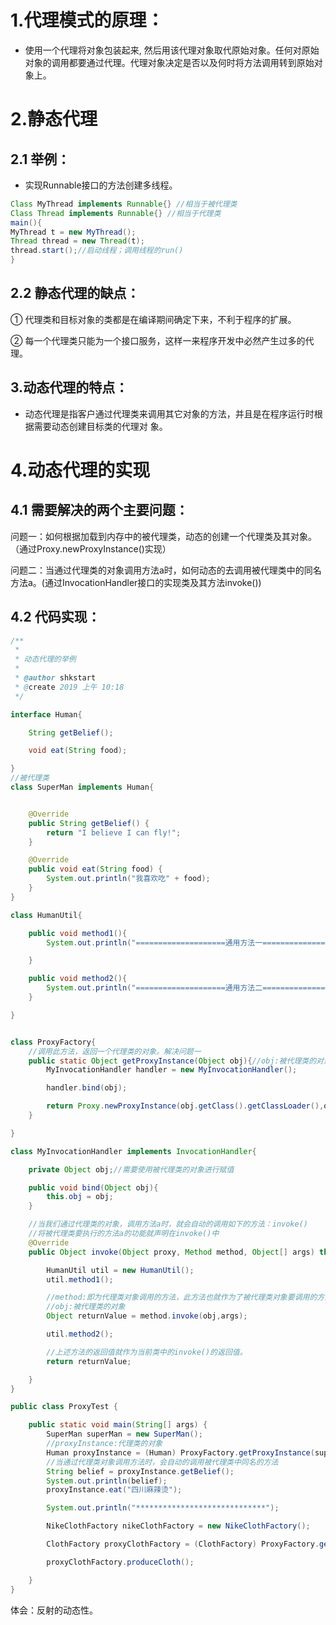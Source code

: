 # 1.代理模式的原理：
* 使用一个代理将对象包装起来, 然后用该代理对象取代原始对象。任何对原始对象的调用都要通过代理。代理对象决定是否以及何时将方法调用转到原始对象上。 

# 2.静态代理
## 2.1 举例：
* 实现Runnable接口的方法创建多线程。
```java
Class MyThread implements Runnable{} //相当于被代理类
Class Thread implements Runnable{} //相当于代理类
main(){
MyThread t = new MyThread();
Thread thread = new Thread(t);
thread.start();//启动线程；调用线程的run()
}
```
## 2.2 静态代理的缺点：

① 代理类和目标对象的类都是在编译期间确定下来，不利于程序的扩展。

② 每一个代理类只能为一个接口服务，这样一来程序开发中必然产生过多的代理。

## 3.动态代理的特点：
* 动态代理是指客户通过代理类来调用其它对象的方法，并且是在程序运行时根据需要动态创建目标类的代理对
象。

# 4.动态代理的实现
## 4.1 需要解决的两个主要问题：

问题一：如何根据加载到内存中的被代理类，动态的创建一个代理类及其对象。 （通过Proxy.newProxyInstance()实现）

问题二：当通过代理类的对象调用方法a时，如何动态的去调用被代理类中的同名方法a。(通过InvocationHandler接口的实现类及其方法invoke())
## 4.2 代码实现：
```java
/**
 *
 * 动态代理的举例
 *
 * @author shkstart
 * @create 2019 上午 10:18
 */

interface Human{

    String getBelief();

    void eat(String food);

}
//被代理类
class SuperMan implements Human{


    @Override
    public String getBelief() {
        return "I believe I can fly!";
    }

    @Override
    public void eat(String food) {
        System.out.println("我喜欢吃" + food);
    }
}

class HumanUtil{

    public void method1(){
        System.out.println("====================通用方法一====================");

    }

    public void method2(){
        System.out.println("====================通用方法二====================");
    }

}


class ProxyFactory{
    //调用此方法，返回一个代理类的对象。解决问题一
    public static Object getProxyInstance(Object obj){//obj:被代理类的对象
        MyInvocationHandler handler = new MyInvocationHandler();

        handler.bind(obj);

        return Proxy.newProxyInstance(obj.getClass().getClassLoader(),obj.getClass().getInterfaces(),handler);
    }

}

class MyInvocationHandler implements InvocationHandler{

    private Object obj;//需要使用被代理类的对象进行赋值

    public void bind(Object obj){
        this.obj = obj;
    }

    //当我们通过代理类的对象，调用方法a时，就会自动的调用如下的方法：invoke()
    //将被代理类要执行的方法a的功能就声明在invoke()中
    @Override
    public Object invoke(Object proxy, Method method, Object[] args) throws Throwable {

        HumanUtil util = new HumanUtil();
        util.method1();

        //method:即为代理类对象调用的方法，此方法也就作为了被代理类对象要调用的方法
        //obj:被代理类的对象
        Object returnValue = method.invoke(obj,args);

        util.method2();

        //上述方法的返回值就作为当前类中的invoke()的返回值。
        return returnValue;

    }
}

public class ProxyTest {

    public static void main(String[] args) {
        SuperMan superMan = new SuperMan();
        //proxyInstance:代理类的对象
        Human proxyInstance = (Human) ProxyFactory.getProxyInstance(superMan);
        //当通过代理类对象调用方法时，会自动的调用被代理类中同名的方法
        String belief = proxyInstance.getBelief();
        System.out.println(belief);
        proxyInstance.eat("四川麻辣烫");

        System.out.println("*****************************");

        NikeClothFactory nikeClothFactory = new NikeClothFactory();

        ClothFactory proxyClothFactory = (ClothFactory) ProxyFactory.getProxyInstance(nikeClothFactory);

        proxyClothFactory.produceCloth();

    }
}

```
体会：反射的动态性。







